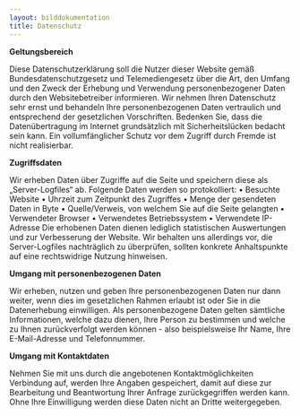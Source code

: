 ```yaml
---
layout: bilddokumentation
title: Datenschutz
---
```

**Geltungsbereich**

Diese Datenschutzerklärung soll die Nutzer dieser Website gemäß Bundesdatenschutzgesetz und Telemediengesetz über die Art, den Umfang und den Zweck der Erhebung und Verwendung personenbezogener Daten durch den Websitebetreiber informieren. Wir nehmen Ihren Datenschutz sehr ernst und behandeln Ihre personenbezogenen Daten vertraulich und entsprechend der gesetzlichen Vorschriften. Bedenken Sie, dass die Datenübertragung im Internet grundsätzlich mit Sicherheitslücken bedacht sein kann. Ein vollumfänglicher Schutz vor dem Zugriff durch Fremde ist nicht realisierbar.



**Zugriffsdaten**

Wir erheben Daten über Zugriffe auf die Seite und speichern diese als „Server-Logfiles“ ab. Folgende Daten werden so protokolliert: • Besuchte Website • Uhrzeit zum Zeitpunkt des Zugriffes • Menge der gesendeten Daten in Byte • Quelle/Verweis, von welchem Sie auf die Seite gelangten • Verwendeter Browser • Verwendetes Betriebssystem • Verwendete IP-Adresse Die erhobenen Daten dienen lediglich statistischen Auswertungen und zur Verbesserung der Website. Wir behalten uns allerdings vor, die Server-Logfiles nachträglich zu überprüfen, sollten konkrete Anhaltspunkte auf eine rechtswidrige Nutzung hinweisen.



**Umgang mit personenbezogenen Daten**

Wir erheben, nutzen und geben Ihre personenbezogenen Daten nur dann weiter, wenn dies im gesetzlichen Rahmen erlaubt ist oder Sie in die Datenerhebung einwilligen. Als personenbezogene Daten gelten sämtliche Informationen, welche dazu dienen, Ihre Person zu bestimmen und welche zu Ihnen zurückverfolgt werden können - also beispielsweise Ihr Name, Ihre E-Mail-Adresse und Telefonnummer.



**Umgang mit Kontaktdaten**

Nehmen Sie mit uns durch die angebotenen Kontaktmöglichkeiten Verbindung auf, werden Ihre Angaben gespeichert, damit auf diese zur Bearbeitung und Beantwortung Ihrer Anfrage zurückgegriffen werden kann. Ohne Ihre Einwilligung werden diese Daten nicht an Dritte weitergegeben.
